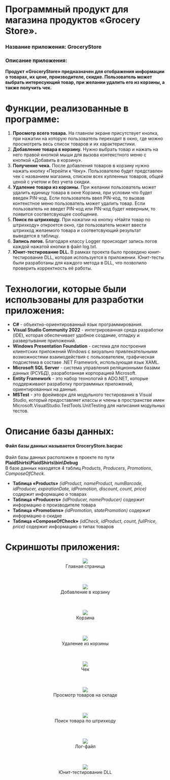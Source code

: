 # Программный продукт для магазина продуктов «Grocery Store».
### Название приложения: GroceryStore
### Описание приложения:
**Продукт «GroceryStore» предназначен для отображения информации о товарах, их цене, производителе, скидке. Пользователь может выбрать интересующий товар, при желании удалить его из корзины, а также получить чек.**

# Функции, реализованные в программе:
1. **Просмотр всего товара.** На главном экране присутствует кнопка, при нажатии на которую пользователь переходит в окно, где можно просмотреть весь список товаров и их характеристики.
2. **Добавление товара в корзину.** Нужно выбрать товар и нажать на него правой кнопкой мыши для вызова контекстного меню с кнопкой «Добавить в корзину». 
3. **Получение чека.** После добавления товаров в корзину нужно нажать кнопку «Перейти к Чеку». Пользователю будет представлен чек с названием магазина, списком всех купленных товаров, общей ценой с учетом и без учета скидки.
4. **Удаление товара из корзины.** При желании пользователь может удалить единицу товара в окне Корзина, при условии что будет введен PIN-код. Если пользователь ввел PIN-код, то вызвав контекстное меню пользователь может удалить товар. Если пользователь не введет PIN-код или PIN-код будет неверным, то появится соответсвующее сообщение.
5. **Поиск по штрихкоду.** При нажатии на кнопку «Найти товар по штрихкоду» откроется окно, где пользователь может ввести штрихкод желаемого товара и соответсвующий результат выведется в таблицу.
6. **Запись логов.** Благодаря классу Logger происходит запись логов каждой нажатой кнопки в файл log.txt. 
7. **Юнит-тестирование DLL.** В рамках проекта было проведено юнит-тестирование DLL, которая используется в приложении. Юнит-тесты были разработаны для каждого метода в DLL, что позволило проверить корректность её работы.

# Технологии, которые были использованы для разработки приложения:
- **C#** - объектно-ориентированный язык программирования.
- **Visual Studio Community 2022** - интегрированная среда разработки (IDE), которая обеспечивает удобное создание, отладку и развертывание приложений.
- **Windows Presentation Foundation** - система для построения клиентских приложений Windows с визуально привлекательными возможностями взаимодействия с пользователем, графическая подсистема в составе .NET Framework, использующая язык XAML.
- **Microsoft SQL Server** - система управления реляционными базами данных (РСУБД), разработанная корпорацией Microsoft.
- **Entity Framework** - это набор технологий в ADO.NET, которые поддерживают разработку программных приложений, ориентированных на данные.
- **MSTest** - это фреймворк для модульного тестирования в Visual Studio, который предоставляет классы и члены в пространстве имен Microsoft.VisualStudio.TestTools.UnitTesting для написания модульных тестов.

# Описание базы данных:
#### Файл базы данных называется GroceryStore.bacpac <br/>
Файл базы данных расположен в проекте по пути **PlaidShirts\PlaidShirts\bin\Debug** </br>
В базе данных находятся 4 таблиц _Products_, _Producers_, _Promotions_, _ComposeOfCheck_.

- **Таблица «Products»** _(idProduct, nameProduct, numBarcode, idProducer, expirationDate, idPromotion, discount, count, price)_ содержит информацию о товарах
- **Таблица «Producers»** _(idProducer, nameProducer)_ содержит информацию о производителе товара
- **Таблица «Promotions»** _(idPromotion, statePromotion)_ содержит информацию о скидке
- **Таблица «ComposeOfCheck»** _(idCheck, idProduct, count, fullPrice, price)_ содержит информацию о типах товаров

# Скриншоты приложения:

<p align="center">
  <img <img src="https://github.com/ArinaKutina">
</br>Главная страница
</br> </br> </br>
</p>

<p align="center">
  <img <img src="https://github.com/ArinaKutina">
</br>Добавление в корзину
</br> </br> </br>
</p>

<p align="center">
  <img <img src="https://github.com/ArinaKutina">
</br>Корзина
</br> </br> </br>
</p>

<p align="center">
  <img <img src="https://github.com/ArinaKutina">
</br>Удаление из корзины
</br> </br> </br>
</p>

<p align="center">
  <img <img src="https://github.com/ArinaKutina">
</br>Чек
</br> </br> </br>
</p>

<p align="center">
  <img <img src="https://github.com/ArinaKutina">
</br>Просмотр товаров на складе
</br> </br> </br>
</p>

<p align="center">
  <img <img src="https://github.com/ArinaKutina">
</br>Поиск товара по штрихкоду
</br> </br> </br>
</p>

<p align="center">
  <img <img src="https://github.com/ArinaKutina">
</br>Лог-файл
</br> </br> </br>
</p>

<p align="center">
  <img <img src="https://github.com/ArinaKutina">
</br>Юнит-тестирование DLL
</br> </br> </br>
</p>
